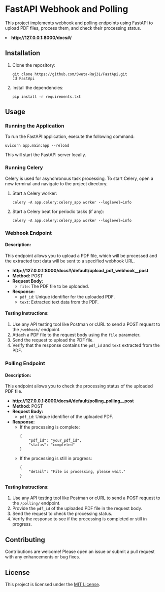 <h1>FastAPI Webhook and Polling</h1>

<p>This project implements webhook and polling endpoints using FastAPI to upload PDF files, process them, and check their processing status.</p>
<li><strong>http://127.0.0.1:8000/docs#/</strong><code></code></li>
<h2>Installation</h2>

<ol>
  <li>Clone the repository:
    <pre><code>git clone https://github.com/Sweta-Raj31/FastApi.git
cd FastApi
</code></pre></li>
  <li>Install the dependencies:
    <pre><code>pip install -r requirements.txt
</code></pre></li>
</ol>

<h2>Usage</h2>
<h3>Running the Application</h3>

<p>To run the FastAPI application, execute the following command:</p>

<pre><code>uvicorn app.main:app --reload
</code></pre>

<p>This will start the FastAPI server locally.</p>

<h3>Running Celery</h3>

<p>Celery is used for asynchronous task processing. To start Celery, open a new terminal and navigate to the project directory.</p>

<ol>
  <li>Start a Celery worker:
    <pre><code>celery -A app.celery:celery_app worker --loglevel=info
</code></pre></li>
  <li>Start a Celery beat for periodic tasks (if any):
    <pre><code>celery -A app.celery:celery_app worker --loglevel=info
</code></pre></li>
</ol>

<h3>Webhook Endpoint</h3>

<h4>Description:</h4>

<p>This endpoint allows you to upload a PDF file, which will be processed and the extracted text data will be sent to a specified webhook URL.</p>

<ul>
  <li><strong>http://127.0.0.1:8000/docs#/default/upload_pdf_webhook__post</strong> <code></code></li>
  <li><strong>Method:</strong> POST</li>
  <li><strong>Request Body:</strong>
    <ul>
      <li><code>file</code>: The PDF file to be uploaded.</li>
    </ul>
  </li>
  <li><strong>Response:</strong>
    <ul>
      <li><code>pdf_id</code>: Unique identifier for the uploaded PDF.</li>
      <li><code>text</code>: Extracted text data from the PDF.</li>
    </ul>
  </li>
</ul>

<h4>Testing Instructions:</h4>

<ol>
  <li>Use any API testing tool like Postman or cURL to send a POST request to the <code>/webhook/</code> endpoint.</li>
  <li>Attach a PDF file to the request body using the <code>file</code> parameter.</li>
  <li>Send the request to upload the PDF file.</li>
  <li>Verify that the response contains the <code>pdf_id</code> and <code>text</code> extracted from the PDF.</li>
</ol>

<h3>Polling Endpoint</h3>

<h4>Description:</h4>

<p>This endpoint allows you to check the processing status of the uploaded PDF file.</p>

<ul>
  <li><strong>http://127.0.0.1:8000/docs#/default/polling_polling__post</strong> <code></code></li>
  <li><strong>Method:</strong> POST</li>
  <li><strong>Request Body:</strong>
    <ul>
      <li><code>pdf_id</code>: Unique identifier of the uploaded PDF.</li>
    </ul>
  </li>
  <li><strong>Response:</strong>
    <ul>
      <li>If the processing is complete:
        <pre><code>{
    "pdf_id": "your_pdf_id",
    "status": "completed"
}
</code></pre></li>
      <li>If the processing is still in progress:
        <pre><code>{
    "detail": "File is processing, please wait."
}
</code></pre></li>
    </ul>
  </li>
</ul>

<h4>Testing Instructions:</h4>

<ol>
  <li>Use any API testing tool like Postman or cURL to send a POST request to the <code>/polling/</code> endpoint.</li>
  <li>Provide the <code>pdf_id</code> of the uploaded PDF file in the request body.</li>
  <li>Send the request to check the processing status.</li>
  <li>Verify the response to see if the processing is completed or still in progress.</li>
</ol>

<h2>Contributing</h2>

<p>Contributions are welcome! Please open an issue or submit a pull request with any enhancements or bug fixes.</p>

<h2>License</h2>

<p>This project is licensed under the <a href="LICENSE">MIT License</a>.</p>
